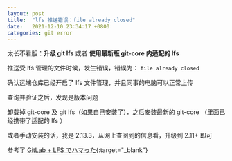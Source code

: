 ```yaml
---
layout: post
title:  "lfs 推送错误：file already closed"
date:   2021-12-10 23:34:17 +0800
categories: git error
---
```


太长不看版：**升级 git lfs** 或者 **使用最新版 git-core 内适配的 lfs**

推送受 lfs 管理的文件时候，发生错误，错误为： `` file already closed `` 

确认远端仓库已经开启了 lfs 文件管理，并且同事的电脑可以正常上传

查询并验证之后，发现是版本问题

卸载掉 git-core 及 git lfs（如果自己安装了），之后安装最新的 git-core （里面已经携带了适配的 lfs ）

或者手动安装的话，我是 2.13.3，从网上查阅到的信息看，升级到 2.11+ 即可

参考了 [GitLab + LFS でハマった]{:target="_blank"}

[GitLab + LFS でハマった]:https://emoken.net/blog2/item_10295.html

